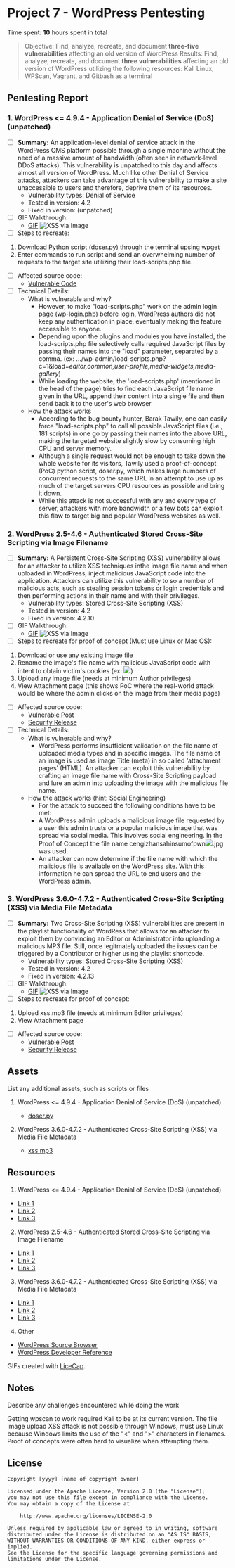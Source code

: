 # Project 7 - WordPress Pentesting

Time spent: **10** hours spent in total

> Objective: Find, analyze, recreate, and document **three-five vulnerabilities** affecting an old version of WordPress
> Results: Find, analyze, recreate, and document **three vulnerabilities** affecting an old version of WordPress utilizing the following resources: Kali Linux, WPScan, Vagrant, and Gitbash as a terminal

## Pentesting Report

### 1. WordPress <= 4.9.4 - Application Denial of Service (DoS) (unpatched)
  - [ ] **Summary:** An application-level denial of service attack in the WordPress CMS platform possible through a single machine without the need of a massive amount of bandwidth (often seen in network-level DDoS attacks). This vulnerability is unpatched to this day and affects almost all version of WordPress. Much like other Denial of Service attacks, attackers can take advantage of this vulnerability to make a site unaccessible to users and therefore, deprive them of its resources.
    - Vulnerability types: Denial of Service
    - Tested in version: 4.2
    - Fixed in version: (unpatched)
  - [ ] GIF Walkthrough: 
    - [GIF](https://github.com/HaTeMaiL/FacebookCodePathCourse_Authentic8/blob/master/WordPressPenTest/imgs/DoS.gif)
    ![XSS via Image](https://github.com/HaTeMaiL/FacebookCodePathCourse_Authentic8/blob/master/WordPressPenTest/imgs/DoS.gif)
  - [ ] Steps to recreate: 
1. Download Python script (doser.py) through the terminal upsing wpget
2. Enter commands to run script and send an overwhelming number of requests to the target site utilizing their load-scripts.php file.
  - [ ] Affected source code:
    - [Vulnerable Code](https://your-wordpress-site.com/wp-admin/load-scripts.php?c=1&load=editor,common,user-profile,media-widgets,media-gallery)
  - [ ] Technical Details:
     - What is vulnerable and why?
       - However, to make "load-scripts.php" work on the admin login page (wp-login.php) before login, WordPress authors did not keep any authentication in place, eventually making the feature accessible to anyone.
       - Depending upon the plugins and modules you have installed, the load-scripts.php file selectively calls required JavaScript files by passing their names into the "load" parameter, separated by a comma. (ex: .../wp-admin/load-scripts.php?c=1&load=*editor,common,user-profile,media-widgets,media-gallery*)
       - While loading the website, the 'load-scripts.php' (mentioned in the head of the page) tries to find each JavaScript file name given in the URL, append their content into a single file and then send back it to the user's web browser
     - How the attack works
       - According to the bug bounty hunter, Barak Tawily, one can easily force "load-scripts.php" to call all possible JavaScript files (i.e., 181 scripts) in one go by passing their names into the above URL, making the targeted website slightly slow by consuming high CPU and server memory.
       - Although a single request would not be enough to take down the whole website for its visitors, Tawily used a proof-of-concept (PoC) python script, doser.py, which makes large numbers of concurrent requests to the same URL in an attempt to use up as much of the target servers CPU resources as possible and bring it down.
       - While this attack is not successful with any and every type of server, attackers with more bandwidth or a few bots can exploit this flaw to target big and popular WordPress websites as well.
    
### 2. WordPress 2.5-4.6 - Authenticated Stored Cross-Site Scripting via Image Filename
  - [ ] **Summary:** A Persistent Cross-Site Scripting (XSS) vulnerability allows for an attacker to utilize XSS techniques inthe image file name and when uploaded in WordPress, inject malicious JavaScript code into the application. Attackers can utilize this vulnerability to so a number of malicious acts, such as stealing session tokens or login credentials and then performing actions in their name and with their privileges.
    - Vulnerability types: Stored Cross-Site Scripting (XSS)
    - Tested in version: 4.2
    - Fixed in version: 4.2.10
  - [ ] GIF Walkthrough: 
     - [GIF](https://github.com/HaTeMaiL/FacebookCodePathCourse_Authentic8/blob/master/WordPressPenTest/imgs/Image.gif)
     ![XSS via Image](https://github.com/HaTeMaiL/FacebookCodePathCourse_Authentic8/blob/master/WordPressPenTest/imgs/Image.gif)
  - [ ] Steps to recreate for proof of concept (Must use Linux or Mac OS): 
1. Download or use any existing image file
2. Rename the image's file name with malicious JavaScript code with intent to obtain victim's cookies (ex: <img src=a onerror=alert(document.cookie)>)
3. Upload any image file (needs at minimum Author privileges)
4. View Attachment page (this shows PoC where the real-world attack would be where the admin clicks on the image from their media page)
  - [ ] Affected source code:
    - [Vulnerable Post](http://your-wordpress-site.com/?attachment_id=#)
    - [Security Release](https://wordpress.org/news/2016/09/wordpress-4-6-1-security-and-maintenance-release/)
  - [ ] Technical Details:
     - What is vulnerable and why?
       - WordPress performs insufficient validation on the file name of uploaded media types and in specific images. The file name of an image is used as image Title (meta) in so called ‘attachment pages’ (HTML). An attacker can exploit this vulnerability by crafting an image file name with Cross-Site Scripting payload and lure an admin into uploading the image with the malicious file name. 
     - How the attack works (hint: Social Engineering)
       - For the attack to succeed the following conditions have to be met:
        - A WordPress admin uploads a malicious image file requested by a user this admin trusts or a popular malicious image that was spread via social media. This involves social engineering. In the Proof of Concept the file name cengizhansahinsumofpwn<img src=a onerror=alert(document.cookie)>.jpg was used.
        - An attacker can now determine if the file name with which the malicious file is available on the WordPress site. With this information he can spread the URL to end users and the WordPress admin.
    
### 3. WordPress 3.6.0-4.7.2 - Authenticated Cross-Site Scripting (XSS) via Media File Metadata
  - [ ] **Summary:** Two Cross-Site Scripting (XSS) vulnerabilities are present in the playlist functionality of WordRess that allows for an attacker to exploit them by convincing an Editor or Administrator into uploading a malicious MP3 file. Still, once legitmately uploaded the issues can be triggered by a Contributor or higher using the playlist shortcode.
    - Vulnerability types: Stored Cross-Site Scripting (XSS)
    - Tested in version: 4.2
    - Fixed in version: 4.2.13
  - [ ] GIF Walkthrough: 
    - [GIF](https://github.com/HaTeMaiL/FacebookCodePathCourse_Authentic8/blob/master/WordPressPenTest/imgs/Audio.gif)
    ![XSS via Image](https://github.com/HaTeMaiL/FacebookCodePathCourse_Authentic8/blob/master/WordPressPenTest/imgs/Audio.gif)
  - [ ] Steps to recreate for proof of concept: 
1. Upload xss.mp3 file (needs at minimum Editor privileges)
2. View Attachment page
  - [ ] Affected source code:
    - [Vulnerable Post](http://your-wordpress-site.com/?attachment_id=#)
    - [Security Release](https://wordpress.org/news/2017/03/wordpress-4-7-3-security-and-maintenance-release/)

## Assets

List any additional assets, such as scripts or files

1. WordPress <= 4.9.4 - Application Denial of Service (DoS) (unpatched)
    - [doser.py](https://github.com/quitten/doser.py)

3. WordPress 3.6.0-4.7.2 - Authenticated Cross-Site Scripting (XSS) via Media File Metadata
    - [xss.mp3](https://www.securify.nl/advisory/SFY20160742/xss.mp3)

## Resources

1. WordPress <= 4.9.4 - Application Denial of Service (DoS) (unpatched)
- [Link 1](https://baraktawily.blogspot.com/2018/02/how-to-dos-29-of-world-wide-websites.html)
- [Link 2](https://thehackernews.com/2018/02/wordpress-dos-exploit.html)
- [Link 3](https://wpvulndb.com/vulnerabilities/9021)
    
2. WordPress 2.5-4.6 - Authenticated Stored Cross-Site Scripting via Image Filename
- [Link 1](https://sumofpwn.nl/advisory/2016/persistent_cross_site_scripting_vulnerability_in_wordpress_due_to_unsafe_processing_of_file_names.html)
- [Link 2](https://seclists.org/fulldisclosure/2016/Sep/6)
- [Link 3](https://wpvulndb.com/vulnerabilities/8615)
    
3. WordPress 3.6.0-4.7.2 - Authenticated Cross-Site Scripting (XSS) via Media File Metadata
- [Link 1](https://sumofpwn.nl/advisory/2016/wordpress_audio_playlist_functionality_is_affected_by_cross_site_scripting.html)
- [Link 2](https://seclists.org/oss-sec/2017/q1/563)
- [Link 3](https://wpvulndb.com/vulnerabilities/8765)

4. Other
- [WordPress Source Browser](https://core.trac.wordpress.org/browser/)
- [WordPress Developer Reference](https://developer.wordpress.org/reference/)

GIFs created with [LiceCap](http://www.cockos.com/licecap/).

## Notes

Describe any challenges encountered while doing the work

Getting wpscan to work required Kali to be at its current version. The file image upload XSS attack is not possible through Windows, must use Linux because Windows limits the use of the "<" and ">" characters in filenames. Proof of concepts were often hard to visualize when attempting them.

## License

    Copyright [yyyy] [name of copyright owner]

    Licensed under the Apache License, Version 2.0 (the "License");
    you may not use this file except in compliance with the License.
    You may obtain a copy of the License at

        http://www.apache.org/licenses/LICENSE-2.0

    Unless required by applicable law or agreed to in writing, software
    distributed under the License is distributed on an "AS IS" BASIS,
    WITHOUT WARRANTIES OR CONDITIONS OF ANY KIND, either express or implied.
    See the License for the specific language governing permissions and
    limitations under the License.
